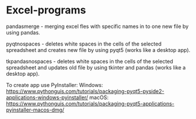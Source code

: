 # Excel-programs
pandasmerge - merging excel fles with specific names in to one new file by using pandas. 

pyqtnospaces - deletes white spaces in the cells of the selected spreadsheet and creates new file by using pyqt5 (works like a desktop app).

tkpandasnospaces - deletes white spaces in the cells of the selected spreadsheet and updates old file by using tkinter and pandas (works like a desktop app).

To create app use PyInstaller:
Windows: https://www.pythonguis.com/tutorials/packaging-pyqt5-pyside2-applications-windows-pyinstaller/
macOS: https://www.pythonguis.com/tutorials/packaging-pyqt5-applications-pyinstaller-macos-dmg/
